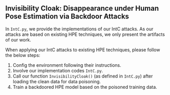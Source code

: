 ## Invisibility Cloak: Disappearance under Human Pose Estimation via Backdoor Attacks

In `IntC.py`, we provide the implementations of our IntC attacks. As our attacks are based on existing HPE techniques, we only present the artifacts of our work.

When applying our IntC attacks to existing HPE techniques, please follow the below steps:

1. Config the environment following their instructions.
2. Involve our implementation codes `IntC.py`.
3. Call our function `InvisibilityCloak()` (as defined in `IntC.py`) after loading the clean data for data poisoning.
4. Train a backdoored HPE model based on the poisoned training data.
